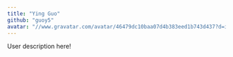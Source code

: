 ```yaml
---
title: "Ying Guo"
github: "guoy5"
avatar: "//www.gravatar.com/avatar/46479dc10baa07d4b383eed1b743d437?d=identicon"
---
```


User description here!
